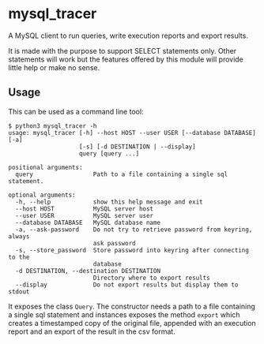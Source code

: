 # mysql_tracer
A MySQL client to run queries, write execution reports and export results.

It is made with the purpose to support SELECT statements only.
Other statements will work but the features offered by this module will provide little help or make no sense.

## Usage

This can be used as a command line tool:
```
$ python3 mysql_tracer -h
usage: mysql_tracer [-h] --host HOST --user USER [--database DATABASE] [-a]
                    [-s] [-d DESTINATION | --display]
                    query [query ...]

positional arguments:
  query                 Path to a file containing a single sql statement.

optional arguments:
  -h, --help            show this help message and exit
  --host HOST           MySQL server host
  --user USER           MySQL server user
  --database DATABASE   MySQL database name
  -a, --ask-password    Do not try to retrieve password from keyring, always
                        ask password
  -s, --store_password  Store password into keyring after connecting to the
                        database
  -d DESTINATION, --destination DESTINATION
                        Directory where to export results
  --display             Do not export results but display them to stdout

```

It exposes the class `Query`. The constructor needs a path to a file containing a single sql statement and instances 
exposes the method `export` which creates a timestamped copy of the original file, appended with an execution report and
an export of the result in the csv format. 
